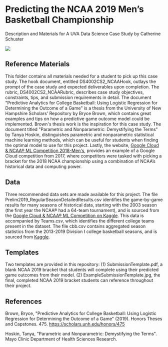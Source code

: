 # Predicting the NCAA 2019 Men’s Basketball Championship
Description and Materials for A UVA Data Science Case Study by Catherine Schuster 

![](https://assets1.cbsnewsstatic.com/hub/i/r/2019/04/09/17cd168f-9c4f-4410-b7a5-897c7ec4059e/thumbnail/1200x630g2/9747461e4ede93ec3d975218ddc5b91a/gettyimages-1141349824.jpg)

## Reference Materials
This folder contains all materials needed for a student to pick up this case study. The hook document, entitled DS4002CS2_NCAAHook, outlays the prompt of the case study and expected deliverables upon completion. The rubric, DS4002CS2_NCAARubric, describes case study objectives, constraints, tips, and submission requirements in detail. The document "Predictive Analytics for College Basketball: Using Logistic Regression for Determining the Outcome of a Game" is a thesis from the University of New Hampshire Scholars' Repository by Bryce Brown, which contains great examples and tips on how a predictive game outcome model could be implemented. Brown's thesis work is the inspiration for this case study. The document titled "Parametric and Nonparametric: Demystifying the Terms" by Tanya Hoskin, distinguishes parametric and nonparametric statistical machine learning methods, which can be useful for students when finding the optimal model to use for this project. Lastly, the website, [Google Cloud & NCAA® ML Competition 2018-Men's](https://www.kaggle.com/competitions/mens-machine-learning-competition-2018/data), provides an example of a Google Cloud competition from 2017, where competitors were tasked with picking a bracket for the 2018 NCAA championship using a combination of NCAA’s historical data and computing power.

## Data
Three recommended data sets are made available for this project. The file Prelim2019_RegularSeasonDetailedResults.csv identifies the game-by-game results for many seasons of historical data, starting with the 2003 season (the first year the NCAA® had a 64-team tournament), and is sourced from the [Google Cloud & NCAA® ML Competition on Kaggle](https://www.kaggle.com/competitions/mens-machine-learning-competition-2018/data). This data is accompanied by Teams.csv, which identifies the different college teams present in the dataset. The file cbb.csv contains aggregated season statistics from the 2013-2019 Division I college basketball seasons, and is sourced from [Kaggle](https://www.kaggle.com/datasets/andrewsundberg/college-basketball-dataset?resource=download&select=cbb.csv).

## Templates
Two templates are provided in this repository: (1) SubmissionTemplate.pdf, a blank NCAA 2019 bracket that students will complete using their predicted game outcomes from their model. (2) ExampleSubmissionTemplate.jpg, the final, completed NCAA 2019 bracket students can reference throughout their project.

## References
Brown, Bryce, "Predictive Analytics for College Basketball: Using Logistic Regression for Determining the Outcome of a Game" (2019). Honors Theses and Capstones. 475. https://scholars.unh.edu/honors/475

Hoskin, Tanya, "Parametric and Nonparametric: Demystifying the Terms". Mayo Clinic Department of Health Sciences Research.

